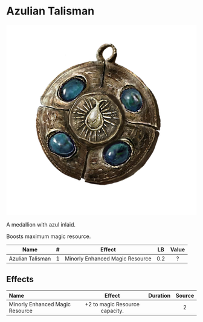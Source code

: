 # Azulian Talisman

![Copyrighted Image](AzulianTalisman.png)



A medallion with azul inlaid.

Boosts maximum magic resource.



|       Name       | # |             Effect             | LB | Value |
| :--------------: | :-: | :-----------------------------: | :-: | :---: |
| Azulian Talisman | 1 | Minorly Enhanced Magic Resource | 0.2 |   ?   |

## Effects

| Name                            |             Effect             | Duration | Source |
| :------------------------------ | :----------------------------: | :------: | :-----------: |
| Minorly Enhanced Magic Resource | +2 to magic Resource capacity. |          |       2       |
